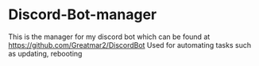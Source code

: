 # Discord-Bot-manager

This is the manager for my discord bot which can be found at https://github.com/Greatmar2/DiscordBot
Used for automating tasks such as updating, rebooting
